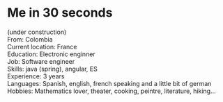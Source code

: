 # Me in 30 seconds   
(under construction)  
From: Colombia  
Current location: France   
Education: Electronic enginner  
Job: Software engineer  
Skills: java (spring), angular, ES    
Experience: 3 years  
Languages: Spanish, english, french speaking and a little bit of german  
Hobbies: Mathematics lover, theater, cooking, peintre, literature, hiking...     





